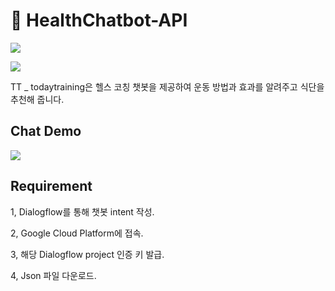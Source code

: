 # :muscle: HealthChatbot-API
![](https://img.shields.io/cocoapods/p/dialogflow)

![](https://t1.daumcdn.net/cafeattach/1YuLa/7597d94a907f5214bcee86672cd738f98ef43bee)

TT _ todaytraining은 헬스 코칭 챗봇을 제공하여 운동 방법과 효과를 알려주고 식단을 추천해 줍니다.

## Chat Demo
![](https://t1.daumcdn.net/cafeattach/1YuLa/ae88ebe988efc1c04c090a5f8e362323c5d2171c)

## Requirement
1, Dialogflow를 통해 챗봇 intent 작성.

2, Google Cloud Platform에 접속.

3, 해당 Dialogflow project 인증 키 발급.

4, Json 파일 다운로드.

